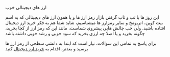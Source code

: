 ارز های دیجیتالی خوب

این روز ها با تب و تاب گرفتن بازار رمز ارز ها و یا همون ارز های دیجیتالی که به اسم بیت کوین، اتریومخ و سایر رمزارز ها میشناسیم، شاید شما هم به فکر خرید ارز دیجیتال افتاده باشید. ولی خب چالش هایی پیشروی شماست، مانند این که رمز ارز از کجا بخرید، چگونه بخرید و یا اصلا چه ارزی بخرید که سود خوبی و رشد خوبی داشته باشد

برای پاسخ به تمامی این سوالات، نیاز است که ابتدا به دانشی سطحی از رمز ارز ها برسید و بعدتر، اقدام به [خرید ارز دیجیتال](https://ok-ex.io) کنید

